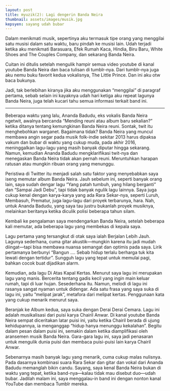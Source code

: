 ```yaml
---
layout: post
title: myuzik(2): Lagi dengerin Banda Neira
thumbnail: assets/images/musik.jpg
kepsyen: sayang udah bubar
---
```

Dalam menikmati musik, sepertinya aku termasuk tipe orang yang menggilai satu musisi dalam satu waktu, baru pindah ke musisi lain. Udah terjadi ketika aku menikmati Barasuara, Efek Rumah Kaca, Hindia, Biru Baru, White Shoes and The Couples Company, dan sekarang Banda Neira. 

Cuitan ini ditulis setelah mengulik hampir semua video youtube di kanal youtube Banda Neira dan baca tulisan di tumblr-nya. Dari tumblr-nya juga aku nemu buku favorit kedua vokalisnya, The Little Prince. Dan ini aku otw baca bukunya.

Jadi, tak berlebihan kiranya jika aku menggunakan “menggilai” di paragraf pertama, sebab selain ini kayaknya udah hari ketiga aku repeat lagunya Banda Neira, juga telah kucari tahu semua informasi terkait band ini.

---

Beberapa waktu yang lalu, Ananda Badudu, eks vokalis Banda Neira ngetwit, awalnya bercanda “Mending reuni atau album baru sekalian?” ketika ditanya tentang kemungkinan Banda Neira reuni. Sontak, twit itu menghebohkan warganet. Bagaimana tidak? Banda Neira yang muncul membawa angin segar pada musik folk-indie sekitar 2013 harus dipaksa vakum dan bubar di waktu yang cukup muda, pada akhir 2016, meninggalkan lagu-lagu yang masih banyak diputar hingga sekarang. Namun, kemudian Ananda Badudu mengklarifikasi twit-nya dan menegaskan Banda Neira tidak akan pernah reuni. Meruntuhkan harapan ratusan atau mungkin ribuan orang yang menunggu.

Peristiwa di Twitter itu menjadi salah satu faktor yang menyebabkan saya iseng memutar album Banda Neira. Jauh sebelum ini, seperti banyak orang lain, saya sudah dengar lagu “Yang patah tumbuh, yang hilang berganti” dan “Sampai Jadi Debu”, tapi tidak banyak ngulik lagu lainnya. Saya juga cukup kenal dengan karya-karya yang ada Rara Sekar-nya, seperti Luruh, Membasuh, Prematur, juga lagu-lagu dari proyek terbarunya, hara. Nah, untuk Ananda Badudu, yang saya tau justru bukanlah proyek musiknya, melainkan beritanya ketika diculik polisi beberapa tahun silam. 

Kembali ke pengalaman saya mendengarkan Banda Neira, setelah beberapa kali memutar, ada beberapa lagu yang membekas di kepala saya.

Lagu pertama yang tersangkut di otak saya ialah Berjalan Lebih Jauh. Lagunya sederhana, cuma gitar akustik—mungkin karena itu jadi mudah diingat—tapi bisa membawa nuansa semangat dan optimis pada saya. Lirik pertamanya berbunyi “Bangun …. Sebab hidup terlalu berharga tuk kita lewati dengan tertidur”. Sungguh lagu yang tepat untuk memulai pagi, bahkan cocok buat dijadikan alarm.

Kemudian, ada lagu Di Atas Kapal Kertas. Menurut saya lagu ini merupakan lagu yang manis. Bercerita tentang gadis kecil yang ingin main keluar rumah, tapi di luar hujan. Sesederhana itu. Namun, melodi di lagu ini rasanya sangat nyaman untuk didengar. Ada satu frasa yang saya suka di lagu ini, yaitu “melipat jarak”, metafora dari melipat kertas. Penggunaan kata yang cukup menarik menurut saya.

Beranjak ke Album kedua, saya suka dengan Derai Derai Cemara. Lagu ini adalah musikalisasi dari puisi karya Chairil Anwar. Di kanal youtube Banda Neira sempat diceritakan latar puisi ini, yaitu ketika Chairil berada di ujung kehidupannya, ia menganggap “hidup hanya menunggu kekalahan”. Begitu dalam pesan dalam puisi ini, semakin dalam ketika diamplifikasi oleh aransemen musik Banda Neira. Gara-gara lagu ini, saya jadi penasaran untuk mengulik dunia puisi dan membaca puisi-puisi lain karya Chairil Anwar.

Sebenarnya masih banyak lagu yang menarik, cuma cukup malas nulisnya. Pada dasarnya kombinasi suara Rara Sekar dan gitar dan vokal dari Ananda Badudu memanglah bikin candu. Sayang, saya kenal Banda Neira bukan di waktu yang tepat, ketika band-nya—kalau tidak mau disebut duo—udah bubar. Jadilah malam ini, saya menggalau-in band ini dengan nonton kanal YouTube dan membaca Tumblr mereka.